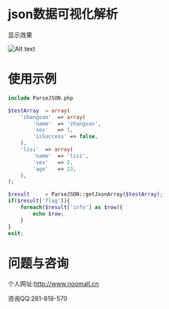 # json数据可视化解析

显示效果

![Alt text](http://7jpsyo.com1.z0.glb.clouddn.com/9DAB5513-E5B0-45DD-8261-2D571891A7A2.png)


# 使用示例

```php
include ParseJSON.php

$testArray  = array(
    'zhangsan'  => array(
        'name'  => 'zhangsan',
        'sex'   => 1,
        'isSuccess' => false,
    ),
    'lisi'  => array(
        'name'  => 'lisi',
        'sex'   => 2,
        'age'   => 23,
    ),
);

$result     = ParseJSON::getJsonArray($testArray);
if($result['flag']){
    foreach($result['info'] as $row){
        echo $row;
    }
}
exit;

```


# 问题与咨询

个人网址:http://www.noomall.cn

咨询QQ:281-818-570
